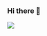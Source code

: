 ### Hi there 👋

<img align="center" src="https://github-readme-stats.vercel.app/api?username=malibayram91&count_private=true&show_icons=true&theme=github_dark" />
</a><br/>

<br/>

<!--START_SECTION:activity-->




<!--END_SECTION:activity-->

<!--
**malibayram91/malibayram91** is a ✨ _special_ ✨ repository because its `README.md` (this file) appears on your GitHub profile.

Here are some ideas to get you started:

- 🔭 I’m currently working on ...
- 🌱 I’m currently learning ...
- 👯 I’m looking to collaborate on ...
- 🤔 I’m looking for help with ...
- 💬 Ask me about ...
- 📫 How to reach me: ...
- 😄 Pronouns: ...
- ⚡ Fun fact: ...
-->
